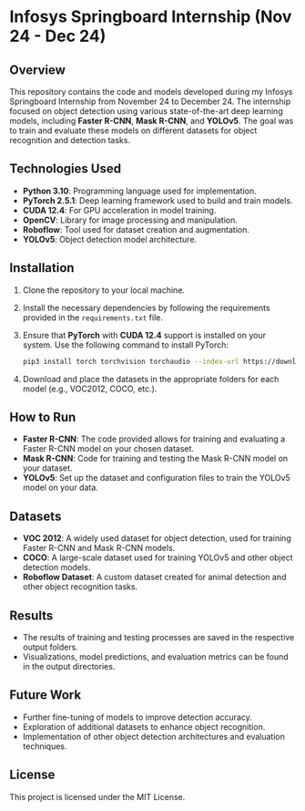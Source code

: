 # Infosys Springboard Internship (Nov 24 - Dec 24)

## Overview

This repository contains the code and models developed during my Infosys Springboard Internship from November 24 to December 24. The internship focused on object detection using various state-of-the-art deep learning models, including **Faster R-CNN**, **Mask R-CNN**, and **YOLOv5**. The goal was to train and evaluate these models on different datasets for object recognition and detection tasks.

## Technologies Used

- **Python 3.10**: Programming language used for implementation.
- **PyTorch 2.5.1**: Deep learning framework used to build and train models.
- **CUDA 12.4**: For GPU acceleration in model training.
- **OpenCV**: Library for image processing and manipulation.
- **Roboflow**: Tool used for dataset creation and augmentation.
- **YOLOv5**: Object detection model architecture.

## Installation

1. Clone the repository to your local machine.

2. Install the necessary dependencies by following the requirements provided in the `requirements.txt` file.

3. Ensure that **PyTorch** with **CUDA 12.4** support is installed on your system. Use the following command to install PyTorch:

    ```bash
    pip3 install torch torchvision torchaudio --index-url https://download.pytorch.org/whl/cu124
    ```

4. Download and place the datasets in the appropriate folders for each model (e.g., VOC2012, COCO, etc.).

## How to Run

- **Faster R-CNN**: The code provided allows for training and evaluating a Faster R-CNN model on your chosen dataset.
- **Mask R-CNN**: Code for training and testing the Mask R-CNN model on your dataset.
- **YOLOv5**: Set up the dataset and configuration files to train the YOLOv5 model on your data.

## Datasets

- **VOC 2012**: A widely used dataset for object detection, used for training Faster R-CNN and Mask R-CNN models.
- **COCO**: A large-scale dataset used for training YOLOv5 and other object detection models.
- **Roboflow Dataset**: A custom dataset created for animal detection and other object recognition tasks.

## Results

- The results of training and testing processes are saved in the respective output folders.
- Visualizations, model predictions, and evaluation metrics can be found in the output directories.

## Future Work

- Further fine-tuning of models to improve detection accuracy.
- Exploration of additional datasets to enhance object recognition.
- Implementation of other object detection architectures and evaluation techniques.

## License

This project is licensed under the MIT License.
